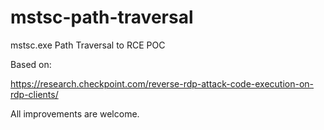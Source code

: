 # mstsc-path-traversal
mstsc.exe Path Traversal to RCE POC

Based on:

https://research.checkpoint.com/reverse-rdp-attack-code-execution-on-rdp-clients/

All improvements are welcome.
